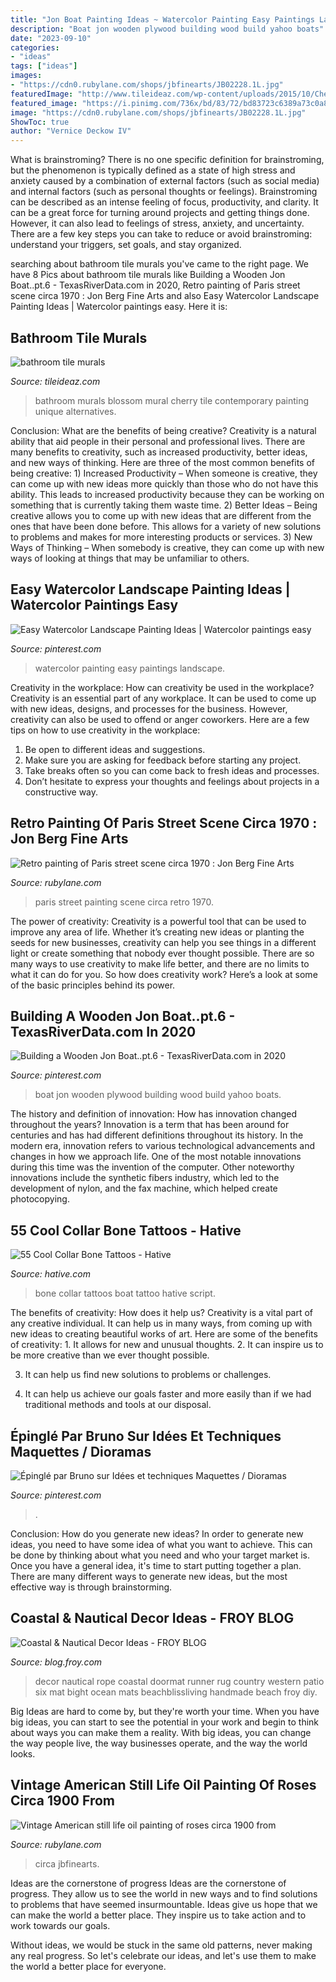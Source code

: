 ```yaml
---
title: "Jon Boat Painting Ideas ~ Watercolor Painting Easy Paintings Landscape"
description: "Boat jon wooden plywood building wood build yahoo boats"
date: "2023-09-10"
categories:
- "ideas"
tags: ["ideas"]
images:
- "https://cdn0.rubylane.com/shops/jbfinearts/JB02228.1L.jpg"
featuredImage: "http://www.tileideaz.com/wp-content/uploads/2015/10/Cherry-blossom-mural-in-a-contemporary-bathroom.jpg"
featured_image: "https://i.pinimg.com/736x/bd/83/72/bd83723c6389a73c0a8ad4104838e481.jpg"
image: "https://cdn0.rubylane.com/shops/jbfinearts/JB02228.1L.jpg"
ShowToc: true
author: "Vernice Deckow IV"
---
```



What is brainstroming?
There is no one specific definition for brainstroming, but the phenomenon is typically defined as a state of high stress and anxiety caused by a combination of external factors (such as social media) and internal factors (such as personal thoughts or feelings). Brainstroming can be described as an intense feeling of focus, productivity, and clarity. It can be a great force for turning around projects and getting things done. However, it can also lead to feelings of stress, anxiety, and uncertainty. There are a few key steps you can take to reduce or avoid brainstroming: understand your triggers, set goals, and stay organized.

	

		
searching about bathroom tile murals you've came to the right page. We have 8 Pics about bathroom tile murals like Building a Wooden Jon Boat..pt.6 - TexasRiverData.com in 2020, Retro painting of Paris street scene circa 1970‏ : Jon Berg Fine Arts and also Easy Watercolor Landscape Painting Ideas | Watercolor paintings easy. Here it is:
		
    
## Bathroom Tile Murals

<img loading=lazy src="http://www.tileideaz.com/wp-content/uploads/2015/10/Cherry-blossom-mural-in-a-contemporary-bathroom.jpg" onerror="this.onerror=null;this.src='https://tse4.mm.bing.net/th?id=OIP.v-L7dRkWQzNa5_X8XWFW1wHaKq&amp;pid=15.1';" alt="bathroom tile murals">

_Source: tileideaz.com_

>bathroom murals blossom mural cherry tile contemporary painting unique alternatives. 

	

Conclusion: What are the benefits of being creative?
Creativity is a natural ability that aid people in their personal and professional lives. There are many benefits to creativity, such as increased productivity, better ideas, and new ways of thinking. Here are three of the most common benefits of being creative: 1) Increased Productivity – When someone is creative, they can come up with new ideas more quickly than those who do not have this ability. This leads to increased productivity because they can be working on something that is currently taking them waste time. 2) Better Ideas – Being creative allows you to come up with new ideas that are different from the ones that have been done before. This allows for a variety of new solutions to problems and makes for more interesting products or services. 3) New Ways of Thinking – When somebody is creative, they can come up with new ways of looking at things that may be unfamiliar to others.

    
## Easy Watercolor Landscape Painting Ideas | Watercolor Paintings Easy

<img loading=lazy src="https://i.pinimg.com/736x/ac/b4/92/acb4921fe3210b75ebb9b0202b613bd1.jpg" onerror="this.onerror=null;this.src='https://tse2.mm.bing.net/th?id=OIP.pRTCiNRr0nBAzl8wbXfMDAHaLJ&amp;pid=15.1';" alt="Easy Watercolor Landscape Painting Ideas | Watercolor paintings easy">

_Source: pinterest.com_

>watercolor painting easy paintings landscape. 

	

Creativity in the workplace: How can creativity be used in the workplace?
Creativity is an essential part of any workplace. It can be used to come up with new ideas, designs, and processes for the business. However, creativity can also be used to offend or anger coworkers. Here are a few tips on how to use creativity in the workplace: 
1. Be open to different ideas and suggestions.
2. Make sure you are asking for feedback before starting any project. 
3. Take breaks often so you can come back to fresh ideas and processes. 
4. Don’t hesitate to express your thoughts and feelings about projects in a constructive way.

    
## Retro Painting Of Paris Street Scene Circa 1970‏ : Jon Berg Fine Arts

<img loading=lazy src="https://cdn0.rubylane.com/_pod/item/230729/JB02801/Retro-painting-Paris-street-scene-circa-full-4o-2048-51-f.jpg" onerror="this.onerror=null;this.src='https://tse2.mm.bing.net/th?id=OIP.SIrGp_i_Zc-sRiTsDf1rMwHaGW&amp;pid=15.1';" alt="Retro painting of Paris street scene circa 1970‏ : Jon Berg Fine Arts">

_Source: rubylane.com_

>paris street painting scene circa retro 1970. 

	

The power of creativity:
Creativity is a powerful tool that can be used to improve any area of life. Whether it’s creating new ideas or planting the seeds for new businesses, creativity can help you see things in a different light or create something that nobody ever thought possible. There are so many ways to use creativity to make life better, and there are no limits to what it can do for you. So how does creativity work? Here’s a look at some of the basic principles behind its power.

    
## Building A Wooden Jon Boat..pt.6 - TexasRiverData.com In 2020

<img loading=lazy src="https://i.pinimg.com/736x/f7/a2/ef/f7a2efddf86f0a2eab3ca7064baa23f8.jpg" onerror="this.onerror=null;this.src='https://tse3.mm.bing.net/th?id=OIP.t6STWvXoIYeo7uELKUe5nQHaFj&amp;pid=15.1';" alt="Building a Wooden Jon Boat..pt.6 - TexasRiverData.com in 2020">

_Source: pinterest.com_

>boat jon wooden plywood building wood build yahoo boats. 

	

The history and definition of innovation: How has innovation changed throughout the years?
Innovation is a term that has been around for centuries and has had different definitions throughout its history. In the modern era, innovation refers to various technological advancements and changes in how we approach life. One of the most notable innovations during this time was the invention of the computer. Other noteworthy innovations include the synthetic fibers industry, which led to the development of nylon, and the fax machine, which helped create photocopying.

    
## 55 Cool Collar Bone Tattoos - Hative

<img loading=lazy src="https://hative.com/wp-content/uploads/2014/03/collar-bone-tattoos/little-boat-collar-bone-tattoo-49.jpg" onerror="this.onerror=null;this.src='https://tse2.mm.bing.net/th?id=OIP.QMkJE5QgKTRpJsLQNbcr-wHaHa&amp;pid=15.1';" alt="55 Cool Collar Bone Tattoos - Hative">

_Source: hative.com_

>bone collar tattoos boat tattoo hative script. 

	

The benefits of creativity: How does it help us?
Creativity is a vital part of any creative individual. It can help us in many ways, from coming up with new ideas to creating beautiful works of art. Here are some of the benefits of creativity: 1. It allows for new and unusual thoughts.
2. It can inspire us to be more creative than we ever thought possible.

3. It can help us find new solutions to problems or challenges.

4. It can help us achieve our goals faster and more easily than if we had traditional methods and tools at our disposal.

    
## Épinglé Par Bruno Sur Idées Et Techniques Maquettes / Dioramas

<img loading=lazy src="https://i.pinimg.com/736x/bd/83/72/bd83723c6389a73c0a8ad4104838e481.jpg" onerror="this.onerror=null;this.src='https://tse4.mm.bing.net/th?id=OIP.hq6E6lnSfSU9CelIRHGNjQHaJc&amp;pid=15.1';" alt="Épinglé par Bruno sur Idées et techniques Maquettes / Dioramas">

_Source: pinterest.com_

>. 

	

Conclusion: How do you generate new ideas?
In order to generate new ideas, you need to have some idea of what you want to achieve. This can be done by thinking about what you need and who your target market is. Once you have a general idea, it's time to start putting together a plan. There are many different ways to generate new ideas, but the most effective way is through brainstorming.

    
## Coastal &amp; Nautical Decor Ideas - FROY BLOG

<img loading=lazy src="http://blog.froy.com/wp-content/uploads/2014/04/c13.jpg" onerror="this.onerror=null;this.src='https://tse1.mm.bing.net/th?id=OIP.xrI1y2qWrX4Kvq2Exmzj1AHaNJ&amp;pid=15.1';" alt="Coastal &amp; Nautical Decor Ideas - FROY BLOG">

_Source: blog.froy.com_

>decor nautical rope coastal doormat runner rug country western patio six mat bight ocean mats beachblissliving handmade beach froy diy. 

	

Big Ideas are hard to come by, but they're worth your time. When you have big ideas, you can start to see the potential in your work and begin to think about ways you can make them a reality. With big ideas, you can change the way people live, the way businesses operate, and the way the world looks.

    
## Vintage American Still Life Oil Painting Of Roses Circa 1900 From

<img loading=lazy src="https://cdn0.rubylane.com/shops/jbfinearts/JB02228.1L.jpg" onerror="this.onerror=null;this.src='https://tse1.mm.bing.net/th?id=OIP.LdBiCWRgBHhrZrQwqLEX6AHaGS&amp;pid=15.1';" alt="Vintage American still life oil painting of roses circa 1900 from">

_Source: rubylane.com_

>circa jbfinearts. 

	

Ideas are the cornerstone of progress
Ideas are the cornerstone of progress. They allow us to see the world in new ways and to find solutions to problems that have seemed insurmountable.
Ideas give us hope that we can make the world a better place. They inspire us to take action and to work towards our goals.

Without ideas, we would be stuck in the same old patterns, never making any real progress. So let's celebrate our ideas, and let's use them to make the world a better place for everyone.

